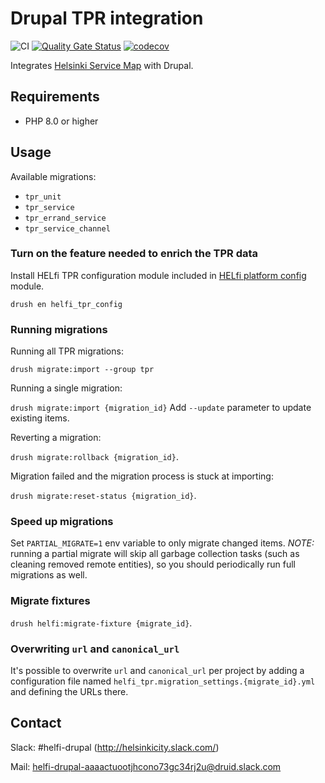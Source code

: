 # Drupal TPR integration

![CI](https://github.com/City-of-Helsinki/drupal-module-helfi-tpr/workflows/CI/badge.svg)
[![Quality Gate Status](https://sonarcloud.io/api/project_badges/measure?project=City-of-Helsinki_drupal-module-helfi-tpr&metric=alert_status)](https://sonarcloud.io/summary/new_code?id=City-of-Helsinki_drupal-module-helfi-tpr)
[![codecov](https://codecov.io/gh/City-of-Helsinki/drupal-module-helfi-tpr/branch/main/graph/badge.svg?token=10D01ZY22M)](https://codecov.io/gh/City-of-Helsinki/drupal-module-helfi-tpr)

Integrates [Helsinki Service Map](https://www.hel.fi/palvelukarttaws/restpages/ver4_en.html) with Drupal.

## Requirements

- PHP 8.0 or higher

## Usage

Available migrations:

- `tpr_unit`
- `tpr_service`
- `tpr_errand_service`
- `tpr_service_channel`

### Turn on the feature needed to enrich the TPR data

Install HELfi TPR configuration module included in [HELfi platform config](https://github.com/City-of-Helsinki/drupal-helfi-platform-config) module.

`drush en helfi_tpr_config`

### Running migrations

Running all TPR migrations:

`drush migrate:import --group tpr`

Running a single migration:

`drush migrate:import {migration_id}` Add `--update` parameter to update existing items.

Reverting a migration:

`drush migrate:rollback {migration_id}`.

Migration failed and the migration process is stuck at importing:

`drush migrate:reset-status {migration_id}`.

### Speed up migrations

Set `PARTIAL_MIGRATE=1` env variable to only migrate changed items. *NOTE:* running a partial migrate will skip
all garbage collection tasks (such as cleaning removed remote entities), so you should periodically run full migrations as well.

### Migrate fixtures

`drush helfi:migrate-fixture {migrate_id}`.

### Overwriting `url` and `canonical_url`

It's possible to overwrite `url` and `canonical_url` per project by adding a configuration file named `helfi_tpr.migration_settings.{migrate_id}.yml` and defining the URLs there.

## Contact

Slack: #helfi-drupal (http://helsinkicity.slack.com/)

Mail: helfi-drupal-aaaactuootjhcono73gc34rj2u@druid.slack.com
